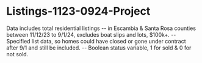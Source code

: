 # Listings-1123-0924-Project
Data includes total residential listings  -- in Escambia &amp; Santa Rosa counties between 11/12/23 to 9/1/24, excludes boat slips and lots, $100k+. -- Specified list data, so homes could have closed or gone under contract after 9/1 and still be included. -- Boolean status variable, 1 for sold &amp; 0 for not sold.
